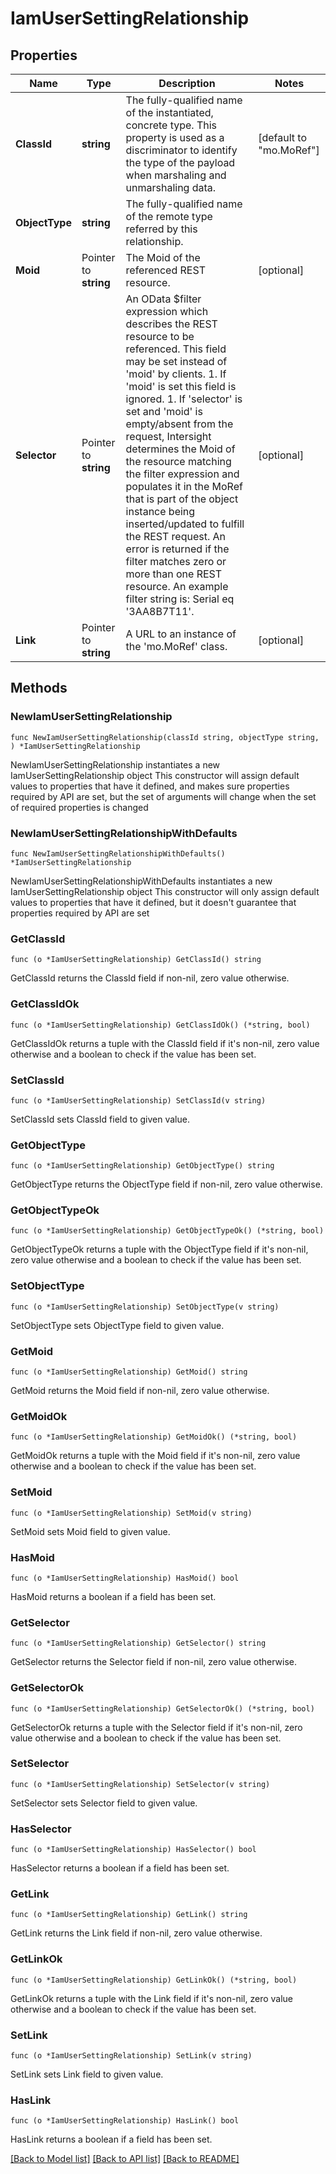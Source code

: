 # IamUserSettingRelationship

## Properties

Name | Type | Description | Notes
------------ | ------------- | ------------- | -------------
**ClassId** | **string** | The fully-qualified name of the instantiated, concrete type. This property is used as a discriminator to identify the type of the payload when marshaling and unmarshaling data. | [default to "mo.MoRef"]
**ObjectType** | **string** | The fully-qualified name of the remote type referred by this relationship. | 
**Moid** | Pointer to **string** | The Moid of the referenced REST resource. | [optional] 
**Selector** | Pointer to **string** | An OData $filter expression which describes the REST resource to be referenced. This field may be set instead of &#39;moid&#39; by clients. 1. If &#39;moid&#39; is set this field is ignored. 1. If &#39;selector&#39; is set and &#39;moid&#39; is empty/absent from the request, Intersight determines the Moid of the resource matching the filter expression and populates it in the MoRef that is part of the object instance being inserted/updated to fulfill the REST request. An error is returned if the filter matches zero or more than one REST resource. An example filter string is: Serial eq &#39;3AA8B7T11&#39;. | [optional] 
**Link** | Pointer to **string** | A URL to an instance of the &#39;mo.MoRef&#39; class. | [optional] 

## Methods

### NewIamUserSettingRelationship

`func NewIamUserSettingRelationship(classId string, objectType string, ) *IamUserSettingRelationship`

NewIamUserSettingRelationship instantiates a new IamUserSettingRelationship object
This constructor will assign default values to properties that have it defined,
and makes sure properties required by API are set, but the set of arguments
will change when the set of required properties is changed

### NewIamUserSettingRelationshipWithDefaults

`func NewIamUserSettingRelationshipWithDefaults() *IamUserSettingRelationship`

NewIamUserSettingRelationshipWithDefaults instantiates a new IamUserSettingRelationship object
This constructor will only assign default values to properties that have it defined,
but it doesn't guarantee that properties required by API are set

### GetClassId

`func (o *IamUserSettingRelationship) GetClassId() string`

GetClassId returns the ClassId field if non-nil, zero value otherwise.

### GetClassIdOk

`func (o *IamUserSettingRelationship) GetClassIdOk() (*string, bool)`

GetClassIdOk returns a tuple with the ClassId field if it's non-nil, zero value otherwise
and a boolean to check if the value has been set.

### SetClassId

`func (o *IamUserSettingRelationship) SetClassId(v string)`

SetClassId sets ClassId field to given value.


### GetObjectType

`func (o *IamUserSettingRelationship) GetObjectType() string`

GetObjectType returns the ObjectType field if non-nil, zero value otherwise.

### GetObjectTypeOk

`func (o *IamUserSettingRelationship) GetObjectTypeOk() (*string, bool)`

GetObjectTypeOk returns a tuple with the ObjectType field if it's non-nil, zero value otherwise
and a boolean to check if the value has been set.

### SetObjectType

`func (o *IamUserSettingRelationship) SetObjectType(v string)`

SetObjectType sets ObjectType field to given value.


### GetMoid

`func (o *IamUserSettingRelationship) GetMoid() string`

GetMoid returns the Moid field if non-nil, zero value otherwise.

### GetMoidOk

`func (o *IamUserSettingRelationship) GetMoidOk() (*string, bool)`

GetMoidOk returns a tuple with the Moid field if it's non-nil, zero value otherwise
and a boolean to check if the value has been set.

### SetMoid

`func (o *IamUserSettingRelationship) SetMoid(v string)`

SetMoid sets Moid field to given value.

### HasMoid

`func (o *IamUserSettingRelationship) HasMoid() bool`

HasMoid returns a boolean if a field has been set.

### GetSelector

`func (o *IamUserSettingRelationship) GetSelector() string`

GetSelector returns the Selector field if non-nil, zero value otherwise.

### GetSelectorOk

`func (o *IamUserSettingRelationship) GetSelectorOk() (*string, bool)`

GetSelectorOk returns a tuple with the Selector field if it's non-nil, zero value otherwise
and a boolean to check if the value has been set.

### SetSelector

`func (o *IamUserSettingRelationship) SetSelector(v string)`

SetSelector sets Selector field to given value.

### HasSelector

`func (o *IamUserSettingRelationship) HasSelector() bool`

HasSelector returns a boolean if a field has been set.

### GetLink

`func (o *IamUserSettingRelationship) GetLink() string`

GetLink returns the Link field if non-nil, zero value otherwise.

### GetLinkOk

`func (o *IamUserSettingRelationship) GetLinkOk() (*string, bool)`

GetLinkOk returns a tuple with the Link field if it's non-nil, zero value otherwise
and a boolean to check if the value has been set.

### SetLink

`func (o *IamUserSettingRelationship) SetLink(v string)`

SetLink sets Link field to given value.

### HasLink

`func (o *IamUserSettingRelationship) HasLink() bool`

HasLink returns a boolean if a field has been set.


[[Back to Model list]](../README.md#documentation-for-models) [[Back to API list]](../README.md#documentation-for-api-endpoints) [[Back to README]](../README.md)


